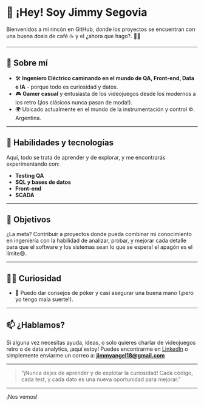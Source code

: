 # 👋 ¡Hey! Soy Jimmy Segovia

Bienvenidos a mi rincón en GitHub, donde los proyectos se encuentran con una buena dosis de café ☕ y el ¿ahora que hago?. 👨‍💻

---

## 🌌 Sobre mí
- 🛠️ **Ingeniero Eléctrico caminando en el mundo de QA, Front-end, Data e IA** - porque todo es curiosidad y datos.
- 🎮 **Gamer casual** y entusiasta de los videojuegos desde los modernos a los retro (¡los clásicos nunca pasan de moda!).
- 🌍 Ubicado actualmente en el mundo de la instrumentación y control ⚙️. Argentina.

---

## 🚀 Habilidades y tecnologías
Aquí, todo se trata de aprender y de explorar, y me encontrarás experimentando con:
- **Testing QA**
- **SQL y bases de datos**
- **Front-end**
- **SCADA**
  
---

## 🎯 Objetivos
¿La meta? Contribuir a proyectos donde pueda combinar mi conocimiento en ingeniería con la habilidad de analizar, probar, y mejorar cada detalle para que el software y los sistemas sean lo que se espera! el apagón es el límite😄.

---

## 🤹‍♂️ Curiosidad
- 🎲 Puedo dar consejos de póker y casi asegurar una buena mano (¡pero yo tengo mala suerte!).

---

## 📫 ¿Hablamos?
Si alguna vez necesitas ayuda, ideas, o solo quieres charlar de videojuegos retro o de data analytics, ¡aquí estoy! Puedes encontrarme en [LinkedIn]([https://www.linkedin.com/][https://www.linkedin.com/in/jimmyangel18/]) o simplemente enviarme un correo a: **jimmyangel18@gmail.com**

---

> “¡Nunca dejes de aprender y de explotar la curiosidad! Cada código, cada test, y cada dato es una nueva oportunidad para mejorar.”

---

¡Nos vemos!
<!---
Jimmyangelsg/Jimmyangelsg is a ✨ special ✨ repository because its `README.md` (this file) appears on your GitHub profile.
You can click the Preview link to take a look at your changes.
--->
